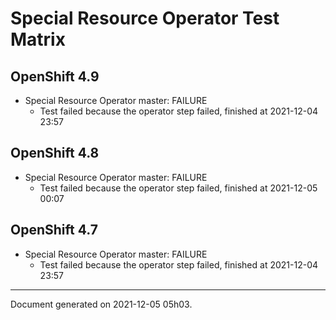 
Special Resource Operator Test Matrix
=====================================

OpenShift 4.9
-------------



* Special Resource Operator master: FAILURE
  - Test failed because the operator step failed, finished at 2021-12-04 23:57

OpenShift 4.8
-------------



* Special Resource Operator master: FAILURE
  - Test failed because the operator step failed, finished at 2021-12-05 00:07

OpenShift 4.7
-------------



* Special Resource Operator master: FAILURE
  - Test failed because the operator step failed, finished at 2021-12-04 23:57

---
Document generated on 2021-12-05 05h03.
